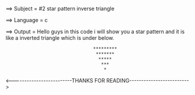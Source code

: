 ==> Subject = #2 star pattern inverse triangle

==> Language = c

==> Output = Hello guys in this code i will show you a star pattern and it is like a inverted triangle which is under below.

                                     *********
                                      *******
                                       *****
                                        ***
                                         *
                                         
   <-------------------------THANKS FOR READING------------------------->
